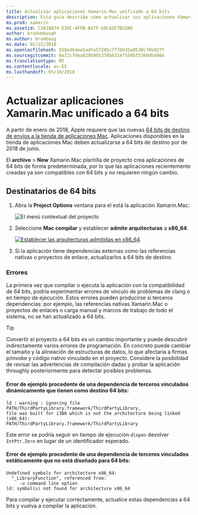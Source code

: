 ```yaml
---
title: Actualizar aplicaciones Xamarin.Mac unificado a 64 bits
description: Esta guía describe cómo actualizar sus aplicaciones Xamarin.Mac para 64 bits de destino
ms.prod: xamarin
ms.assetid: C3810A74-539C-4FFB-B47F-68CA5F7BCDAD
author: bradumbaugh
ms.author: brumbaug
ms.date: 02/22/2018
ms.openlocfilehash: 558edbdee5adfe57205c7f76b35a0538c78b927f
ms.sourcegitcommit: 0a72c7dea020b965378b6314f558bf5360dbd066
ms.translationtype: MT
ms.contentlocale: es-ES
ms.lasthandoff: 05/10/2018
---
```

# <a name="updating-xamarinmac-unified-applications-to-64-bit"></a>Actualizar aplicaciones Xamarin.Mac unificado a 64 bits

A partir de enero de 2018, Apple requiere que las nuevas [64 bits de destino de envíos a la tienda de aplicaciones Mac](https://developer.apple.com/news/?id=06282017a). Aplicaciones disponibles en la tienda de aplicaciones Mac deben actualizarse a 64 bits de destino por de 2018 de junio.

El **archivo** > **New** Xamarin.Mac plantilla de proyecto crea aplicaciones de 64 bits de forma predeterminada, por lo que las aplicaciones recientemente creadas ya son compatibles con 64 bits y no requieren ningún cambio.

## <a name="targeting-64-bit"></a>Destinatarios de 64 bits

1. Abra la **Project Options** ventana para el está la aplicación Xamarin.Mac:

   ![El menú contextual del proyecto](mac-64-bit-images/1-contextual_menu-vsmac.png "el menú contextual del proyecto")

2. Seleccione **Mac compilar** y establecer **admite arquitecturas** a **x86\_64**:

   [![Establecer las arquitecturas admitidas en x86_64](mac-64-bit-images/2-project_options-vsmac.png "establecer las arquitecturas admitidas en x86_64")](mac-64-bit-images/2-project_options-vsmac-large.png#lightbox)

3. Si la aplicación tiene dependencias externas como las referencias nativas o proyectos de enlace, actualizarlos a 64 bits de destino.

### <a name="errors"></a>Errores

La primera vez que compilar o ejecuta la aplicación con la compatibilidad de 64 bits, podría experimentar errores de vínculo de problemas de clang o en tiempo de ejecución. Estos errores pueden producirse si terceros dependencias: por ejemplo, las referencias nativas Xamarin.Mac o proyectos de enlaces o carga manual y marcos de trabajo de todo el sistema, no se han actualizado a 64 bits.

> [!TIP]
> Convertir el proyecto a 64 bits es un cambio importante y puede descubrir indirectamente varios errores de programación. En concreto puede cambiar el tamaño y la alineación de estructuras de datos, lo que afectaría a firmas p/invoke y código nativo vinculado en el proyecto. Considere la posibilidad de revisar las advertencias de compilación dadas y probar la aplicación throughly posteriormente para detectar posibles problemas.

#### <a name="example-error-resulting-from-a-dynamically-linked-third-party-dependency-that-does-not-target-64-bit"></a>Error de ejemplo procedente de una dependencia de terceros vinculados dinámicamente que tienen como destino 64 bits:

```console
ld : warning : ignoring file PATH/ThirdPartyLibrary.framework/ThirdPartyLibrary, 
file was built for i386 which is not the architecture being linked (x86_64): 
PATH/ThirdPartyLibrary.framework/ThirdPartyLibrary 
```

Este error se podría seguir en tiempo de ejecución `dlopen` devolver `IntPtr.Zero` en lugar de un identificador esperado.

#### <a name="example-error-resulting-from-a-statically-linked-third-party-dependency-that-does-not-target-64-bit"></a>Error de ejemplo procedente de una dependencia de terceros vinculados estáticamente que no está diseñado para 64 bits:

```console
Undefined symbols for architecture x86_64:
  "_LibraryFunction", referenced from:
     -u command line option
ld: symbol(s) not found for architecture x86_64 
```

Para compilar y ejecutar correctamente, actualice estas dependencias a 64 bits y vuelva a compilar la aplicación.

